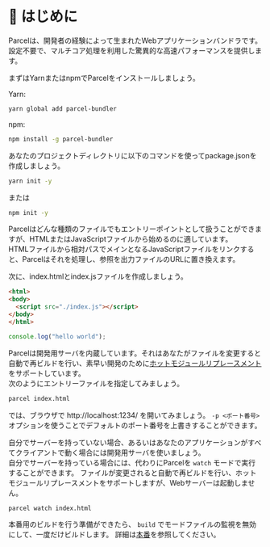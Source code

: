 # 🚀 はじめに

Parcelは、開発者の経験によって生まれたWebアプリケーションバンドラです。設定不要で、マルチコア処理を利用した驚異的な高速パフォーマンスを提供します。

まずはYarnまたはnpmでParcelをインストールしましょう。

Yarn:
```bash
yarn global add parcel-bundler
```

npm:
```bash
npm install -g parcel-bundler
```

あなたのプロジェクトディレクトリに以下のコマンドを使ってpackage.jsonを作成しましょう。

```bash
yarn init -y
```
または
```bash
npm init -y
```

Parcelはどんな種類のファイルでもエントリーポイントとして扱うことができますが、HTMLまたはJavaScriptファイルから始めるのに適しています。  
HTMLファイルから相対パスでメインとなるJavaScriptファイルをリンクすると、Parcelはそれを処理し、参照を出力ファイルのURLに置き換えます。

次に、index.htmlとindex.jsファイルを作成しましょう。

```html
<html>
<body>
  <script src="./index.js"></script>
</body>
</html>
```

```javascript
console.log("hello world");
```

Parcelは開発用サーバを内蔵しています。それはあなたがファイルを変更すると自動で再ビルドを行い、素早い開発のために[ホットモジュールリプレースメント](hmr.html)をサポートしています。  
次のようにエントリーファイルを指定してみましょう。

```bash
parcel index.html
```

では、ブラウザで http://localhost:1234/ を開いてみましょう。 `-p <ポート番号>` オプションを使うことでデフォルトのポート番号を上書きすることができます。

自分でサーバーを持っていない場合、あるいはあなたのアプリケーションがすべてクライアントで動く場合には開発用サーバを使いましょう。  
自分でサーバーを持っている場合には、代わりにParcelを `watch` モードで実行することができます。
ファイルが変更されると自動で再ビルドを行い、ホットモジュールリプレースメントをサポートしますが、Webサーバーは起動しません。

```bash
parcel watch index.html
```

本番用のビルドを行う準備ができたら、 `build` でモードファイルの監視を無効にして、一度だけビルドします。 詳細は[本番](production.html)を参照してください。 
